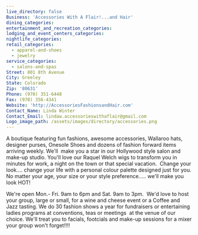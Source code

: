 ```yaml
---
live_directory: false
Business: 'Accessories With A Flair!...and Hair'
dining_categories:
entertainment_and_recreation_categories:
lodging_and_event_centers_categories:
nightlife_categories:
retail_categories:
  - apparel-and-shoes
  - jewelry
service_categories:
  - salons-and-spas
Street: 801 8th Avenue
City: Greeley
State: Colorado
Zip: '80631'
Phone: (970) 351-6448
Fax: (970) 356-4341
Website: 'http://AccessoriesFashionsandHair.com'
Contact_Name: Linda Winter
Contact_Email: lindaw.accessorieswithaflair@gmail.com
Logo_image_path: /assets/images/directory/accessories.png
---
```



A boutique featuring fun fashions, awesome accessories, Wallaroo hats, designer purses, Onesole Shoes and dozens of fashion forward items arriving weekly. We'll  make you a star in our Hollywood style salon and make-up studio. You'll love our Raquel Welch wigs to transform you in minutes for work, a night on the town or that special vacation.  Change your look…. change your life with a personal colour palette designed just for you. No matter your age, your size or your style preference….. we'll make you look HOT!

We're open Mon.- Fri. 9am to 6pm and Sat. 9am to 3pm.  We'd love to host your group, large or small, for a wine and cheese event or a Coffee and Jazz tasting. We do 30 fashion shows a year for fundraisers or entertaining ladies programs at conventions, teas or meetings  at the venue of our choice. We'll treat you to facials, footcials and make-up sessions for a mixer your group won't forget!!!!
